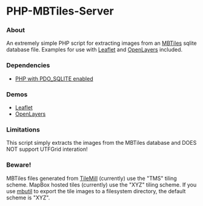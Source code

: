 PHP-MBTiles-Server
==================

### About

An extremely simple PHP script for extracting images from an [MBTiles](https://github.com/mapbox/mbtiles-spec) sqlite database file. Examples for use with [Leaflet](http://leaflet.cloudmade.com/) and [OpenLayers](http://openlayers.org/) included.

### Dependencies

- [PHP with PDO_SQLITE enabled](http://php.net/manual/en/ref.pdo-sqlite.php)

### Demos

- [Leaflet](http://projects.bryanmcbride.com/php-mbtiles-server/leaflet.html)
- [OpenLayers](http://projects.bryanmcbride.com/php-mbtiles-server/openlayers.html)

### Limitations

This script simply extracts the images from the MBTiles database and DOES NOT support UTFGrid interation!

### Beware!

MBTiles files generated from [TileMill](http://mapbox.com/tilemill/) (currently) use the "TMS" tiling scheme. MapBox hosted tiles (currently) use the "XYZ" tiling scheme. If you use [mbutil](https://github.com/mapbox/mbutil) to export the tile images to a filesystem directory, the default scheme is "XYZ".